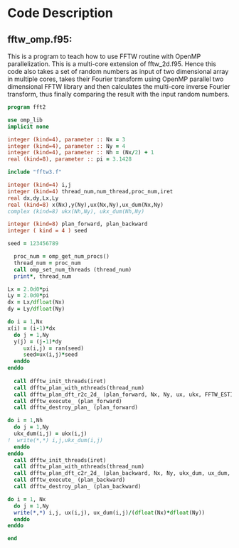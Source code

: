 # Code Description

## fftw_omp.f95: 

This is a program to teach how to use FFTW routine with OpenMP parallelization. This is a multi-core extension of fftw_2d.f95. Hence this code also takes a set of random numbers as input of two dimensional array in multiple cores, takes their Fourier transform using OpenMP parallel two dimensional FFTW library and then calculates the multi-core inverse Fourier transform, thus finally comparing the result with the input random numbers.

```fortran
program fft2

use omp_lib
implicit none

integer (kind=4), parameter :: Nx = 3
integer (kind=4), parameter :: Ny = 4
integer (kind=4), parameter :: Nh = (Nx/2) + 1
real (kind=8), parameter :: pi = 3.1428

include "fftw3.f"

integer (kind=4) i,j
integer (kind=4) thread_num,num_thread,proc_num,iret
real dx,dy,Lx,Ly
real (kind=8) x(Nx),y(Ny),ux(Nx,Ny),ux_dum(Nx,Ny)
complex (kind=8) ukx(Nh,Ny), ukx_dum(Nh,Ny)

integer (kind=8) plan_forward, plan_backward
integer ( kind = 4 ) seed

seed = 123456789

  proc_num = omp_get_num_procs()
  thread_num = proc_num
  call omp_set_num_threads (thread_num)
  print*, thread_num

Lx = 2.0d0*pi
Ly = 2.0d0*pi
dx = Lx/dfloat(Nx)
dy = Ly/dfloat(Ny)

do i = 1,Nx
x(i) = (i-1)*dx
  do j = 1,Ny
  y(j) = (j-1)*dy
     ux(i,j) = ran(seed)
     seed=ux(i,j)*seed
  enddo
enddo
  
  call dfftw_init_threads(iret)
  call dfftw_plan_with_nthreads(thread_num) 
  call dfftw_plan_dft_r2c_2d_ (plan_forward, Nx, Ny, ux, ukx, FFTW_ESTIMATE)
  call dfftw_execute_ (plan_forward)
  call dfftw_destroy_plan_ (plan_forward)

do i = 1,Nh
  do j = 1,Ny
  ukx_dum(i,j) = ukx(i,j)
!  write(*,*) i,j,ukx_dum(i,j)
  enddo
enddo
  call dfftw_init_threads(iret)
  call dfftw_plan_with_nthreads(thread_num)
  call dfftw_plan_dft_c2r_2d_ (plan_backward, Nx, Ny, ukx_dum, ux_dum, FFTW_ESTIMATE)
  call dfftw_execute_ (plan_backward)
  call dfftw_destroy_plan_ (plan_backward)

do i = 1, Nx
  do j = 1,Ny
  write(*,*) i,j, ux(i,j), ux_dum(i,j)/(dfloat(Nx)*dfloat(Ny))
  enddo
enddo

end

```
